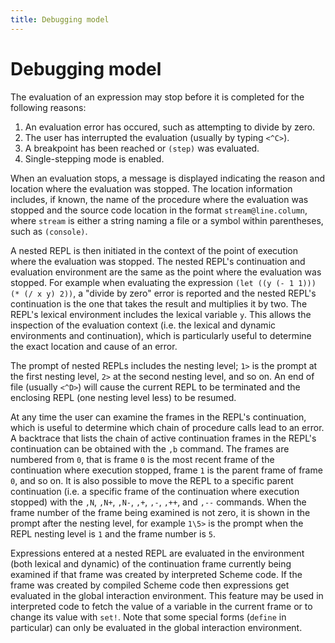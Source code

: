```yaml
---
title: Debugging model
---
```


# Debugging model

The evaluation of an expression may stop before it is completed for the
following reasons:

1. An evaluation error has occured, such as attempting to divide by zero.
2. The user has interrupted the evaluation (usually by typing `<^C>`).
3. A breakpoint has been reached or `(step)` was evaluated.
4. Single-stepping mode is enabled.

When an evaluation stops, a message is displayed indicating the reason and
location where the evaluation was stopped. The location information includes, if
known, the name of the procedure where the evaluation was stopped and the source
code location in the format `stream@line.column`, where `stream` is either a
string naming a file or a symbol within parentheses, such as `(console)`.

A nested REPL is then initiated in the context of the point of execution where
the evaluation was stopped. The nested REPL's continuation and evaluation
environment are the same as the point where the evaluation was stopped. For
example when evaluating the expression `(let ((y (- 1 1))) (* (/ x y) 2))`, a
"divide by zero" error is reported and the nested REPL's continuation is the one
that takes the result and multiplies it by two. The REPL's lexical environment
includes the lexical variable `y`. This allows the inspection of the evaluation
context (i.e. the lexical and dynamic environments and continuation), which is
particularly useful to determine the exact location and cause of an error.

The prompt of nested REPLs includes the nesting level; `1>` is the prompt at the
first nesting level, `2>` at the second nesting level, and so on. An end of file
(usually `<^D>`) will cause the current REPL to be terminated and the enclosing
REPL (one nesting level less) to be resumed.

At any time the user can examine the frames in the REPL's continuation, which is
useful to determine which chain of procedure calls lead to an error. A backtrace
that lists the chain of active continuation frames in the REPL's continuation
can be obtained with the `,b` command. The frames are numbered from `0`, that is
frame `0` is the most recent frame of the continuation where execution stopped,
frame `1` is the parent frame of frame `0`, and so on. It is also possible to
move the REPL to a specific parent continuation (i.e. a specific frame of the
continuation where execution stopped) with the `,N`, `,N+`, `,N-`, `,+`, `,-`,
`,++`, and `,--` commands. When the frame number of the frame being examined is
not zero, it is shown in the prompt after the nesting level, for example `1\5>`
is the prompt when the REPL nesting level is `1` and the frame number is `5`.

Expressions entered at a nested REPL are evaluated in the environment (both
lexical and dynamic) of the continuation frame currently being examined if that
frame was created by interpreted Scheme code. If the frame was created by
compiled Scheme code then expressions get evaluated in the global interaction
environment. This feature may be used in interpreted code to fetch the value of
a variable in the current frame or to change its value with `set!`. Note that
some special forms (`define` in particular) can only be evaluated in the global
interaction environment.
